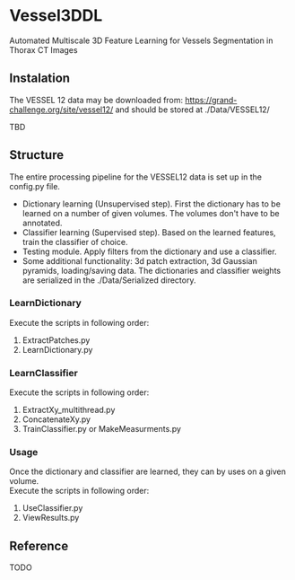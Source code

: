 # Vessel3DDL

Automated Multiscale 3D Feature Learning for Vessels Segmentation in Thorax CT Images

## Instalation 

The VESSEL 12 data may be downloaded from: https://grand-challenge.org/site/vessel12/
and should be stored at ./Data/VESSEL12/

TBD

## Structure
The entire processing pipeline for the VESSEL12 data is set up in the config.py file.
* Dictionary learning (Unsupervised step). First the dictionary has to be learned on a number of given volumes. The volumes don't have to be annotated. 
* Classifier learning (Supervised step). Based on the learned features, train the classifier of choice.
* Testing module. Apply filters from the dictionary and use a classifier.
* Some additional functionality: 3d patch extraction, 3d Gaussian pyramids, loading/saving data.
The dictionaries and classifier weights are serialized in the ./Data/Serialized directory.

### LearnDictionary
Execute the scripts in following order: <br />
1. ExtractPatches.py <br />
2. LearnDictionary.py <br />
### LearnClassifier
Execute the scripts in following order: <br />
1. ExtractXy_multithread.py <br />
2. ConcatenateXy.py <br />
3. TrainClassifier.py or MakeMeasurments.py <br />
### Usage
Once the dictionary and classifier are learned, they can by uses on a given volume. <br />
Execute the scripts in following order: <br />
1. UseClassifier.py <br />
2. ViewResults.py <br />

## Reference
TODO

